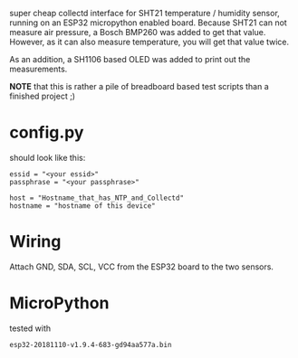 super cheap collectd interface for SHT21 temperature / humidity sensor, running
on an ESP32 micropython enabled board.
Because SHT21 can not measure air pressure, a Bosch BMP260 was added to get that
value. However, as it can also measure temperature, you will get that value
twice.

As an addition, a SH1106 based OLED was added to print out the measurements.

**NOTE** that this is rather a pile of breadboard based test scripts than a
finished project ;)


config.py
=========

should look like this:

```
essid = "<your essid>"
passphrase = "<your passphrase>"

host = "Hostname_that_has_NTP_and_Collectd"
hostname = "hostname of this device"
```

Wiring
======

Attach GND, SDA, SCL, VCC from the ESP32 board to the two sensors.


MicroPython
===========

tested with

```
esp32-20181110-v1.9.4-683-gd94aa577a.bin
```

